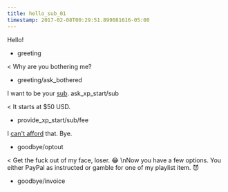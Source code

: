 ```yaml
---
title: hello_sub_01
timestamp: 2017-02-08T00:29:51.899081616-05:00
---
```


Hello!
* greeting

< Why are you bothering me?
* greeting/ask_bothered

I want to be your [sub](xp).
ask_xp_start/sub

< It starts at $50 USD.
* provide_xp_start/sub/fee

I [can't afford](optout) that. Bye.
* goodbye/optout

< Get the fuck out of my face, loser. 😂 \nNow you have a few options. You either PayPal as instructed or gamble for one of my playlist item. 😈
* goodbye/invoice
